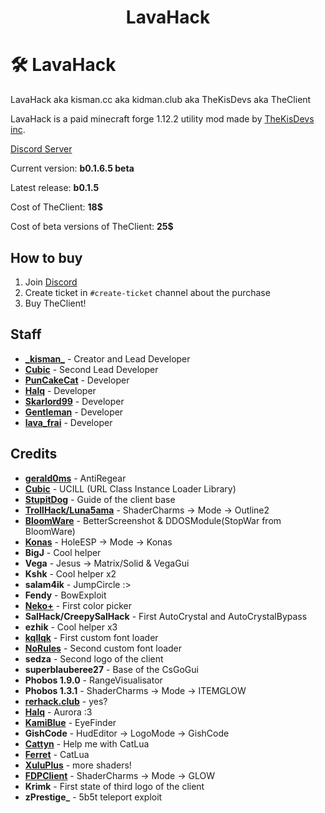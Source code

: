 <h1 align="center">LavaHack</h1>

# 🛠️ LavaHack
LavaHack aka kisman.cc aka kidman.club aka TheKisDevs aka TheClient

LavaHack is a paid minecraft forge 1.12.2 utility mod made by [TheKisDevs inc](https://github.com/TheKisDevs/).

[Discord Server](https://discord.gg/NNn7WXfkNB)

Current version: **b0.1.6.5 beta**

Latest release: **b0.1.5**

Cost of TheClient: **18$**

Cost of beta versions of TheClient: **25$**

## How to buy
1) Join [Discord](https://discord.gg/NNn7WXfkNB)
2) Create ticket in `#create-ticket` channel about the purchase
3) Buy TheClient!

## Staff
- [**\_kisman_**](https://github.com/kisman2000) - Creator and Lead Developer
- [**Cubic**](https://github.com/Cuubicc) - Second Lead Developer
- [**PunCakeCat**](https://github.com/PunCakeCat) - Developer
- [**Halq**](https://github.com/Halqq) - Developer
- [**Skarlord99**](https://github.com/Skarlord991) - Developer
- [**Gentleman**](https://github.com/GentlemanMC) - Developer
- [**lava_frai**](https://github.com/lavaFrai) - Developer

## Credits
- **[gerald0ms](https://github.com/gerald)** - AntiRegear
- **[Cubic](https://github.com/Cuubicc)** - UCILL (URL Class Instance Loader Library)
- **[StupitDog](https://www.youtube.com/channel/UCBrAbDKYkJJR0bimvBvbw4A)** - Guide of the client base
- **[TrollHack/Luna5ama](https://github.com/Luna5ama/TrollHack)** - ShaderCharms -> Mode -> Outline2
- **[BloomWare](https://github.com/TheBreakery/Bloomware)** - BetterScreenshot & DDOSModule(StopWar from BloomWare)
- **[Konas](https://konasclient.com/)** - HoleESP -> Mode -> Konas
- **BigJ** - Cool helper
- **Vega** - Jesus -> Matrix/Solid & VegaGui
- **Kshk** - Cool helper x2
- **salam4ik** - JumpCircle :>
- **Fendy** - BowExploit
- **[Neko+](https://github.com/kisman2000/NekoPlus)** - First color picker
- **SalHack/CreepySalHack** - First AutoCrystal and AutoCrystalBypass
- **ezhik** - Cool helper x3
- **[kqllqk](https://github.com/kqlqk/)** - First custom font loader
- [**NoRules**](https://vk.com/nrclient) - Second custom font loader
- **sedza** - Second logo of the client
- **superblauberee27** - Base of the CsGoGui
- **Phobos 1.9.0** - RangeVisualisator
- **Phobos 1.3.1** - ShaderCharms -> Mode -> ITEMGLOW
- **[rerhack.club](https://github.com/BigJayMuffinSkidsShit/RerHack.club)** - yes?
- [**Halq**](https://github.com/Halqq) - Aurora :3
- [**KamiBlue**](https://github.com/kami-blue/) - EyeFinder
- **GishCode** - HudEditor -> LogoMode -> GishCode
- [**Cattyn**](https://github.com/cattyngmd/) - Help me with CatLua
- [**Ferret**](https://github.com/cattyngmd/Ferret) - CatLua
- [**XuluPlus**](https://discord.gg/cenXRGfvRY) - more shaders!
- [**FDPClient**](https://github.com/UnlegitMC/FDPClient) - ShaderCharms -> Mode -> GLOW
- **Krimk** - First state of third logo of the client
- **zPrestige_** - 5b5t teleport exploit
